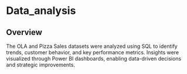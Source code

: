 # Data_analysis
## Overview
The OLA and Pizza Sales datasets were analyzed using SQL to identify trends, customer behavior, and key performance metrics. Insights were visualized through Power BI dashboards, enabling data-driven decisions and strategic improvements.
